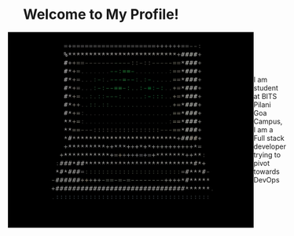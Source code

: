# Welcome to My Profile!

<div style="display: flex; align-items: center; justify-content: center; flex-direction: row;">
<img src="/retroascii.png" alt="Retro computer" width="500">
I am student at BITS Pilani Goa Campus, I am a Full stack developer trying to pivot towards DevOps
</div>

